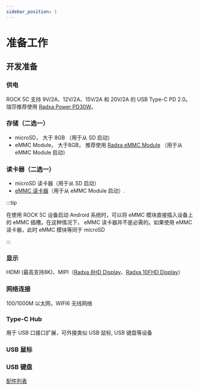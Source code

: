 ```yaml
---
sidebar_position: 1
---
```


# 准备工作

## 开发准备

<Tabs queryString="target">

<TabItem value="necessary item" label="必要项">

### 供电

ROCK 5C 支持 9V/2A、12V/2A、15V/2A 和 20V/2A 的 USB Type-C PD 2.0。瑞莎推荐使用 [Radxa Power PD30W](../../accessories/pd-30w)。

### 存储（二选一）

- microSD， 大于 8GB （用于从 SD 启动）
- eMMC Module， 大于8GB， 推荐使用 [Radxa eMMC Module](../../accessories/emmc_module) （用于从 eMMC Module 启动）

### 读卡器（二选一）

- microSD 读卡器（用于从 SD 启动）
- [eMMC 读卡器](../../accessories/emmc_reader)（用于从 eMMC Module 启动）.

:::tip

在使用 ROCK 5C 设备启动 Android 系统时，可以将 eMMC 模块直接插入设备上的 eMMC 插槽。在这种情况下， eMMC 读卡器并不是必需的。如果使用 eMMC 读卡器，此时 eMMC 模块等同于 microSD

:::

</TabItem>

<TabItem value="non essential" label="非必要项">

### 显示

HDMI (最高支持8K)、MIPI（[Radxa 8HD Display](https://radxa.com/products/accessories/display-8hd)、[Radxa 10FHD Display](https://radxa.com/products/accessories/display-10fhd)）

### 网络连接

100/1000M 以太网，WIFI6 无线网络

### Type-C Hub

用于 USB 口接口扩展，可外接类似 USB 鼠标, USB 键盘等设备

### USB 鼠标

### USB 键盘

</TabItem>

</Tabs>

[配件列表](../../accessories)
